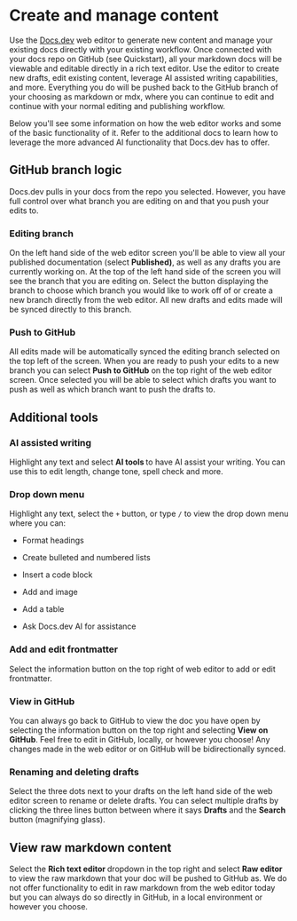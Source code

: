# Create and manage content

Use the [Docs.dev](http://Docs.dev) web editor to generate new content and manage your existing docs directly with your existing workflow. Once connected with your docs repo on GitHub (see Quickstart), all your markdown docs will be viewable and editable directly in a rich text editor. Use the editor to create new drafts, edit existing content, leverage AI assisted writing capabilities, and more. Everything you do will be pushed back to the GitHub branch of your choosing as markdown or mdx, where you can continue to edit and continue with your normal editing and publishing workflow.

Below you'll see some information on how the web editor works and some of the basic functionality of it. Refer to the additional docs to learn how to leverage the more advanced AI functionality that Docs.dev has to offer.

## GitHub branch logic

Docs.dev pulls in your docs from the repo you selected. However, you have full control over what branch you are editing on and that you push your edits to.

### Editing branch

On the left hand side of the web editor screen you'll be able to view all your published documentation (select **Published)**, as well as any drafts you are currently working on. At the top of the left hand side of the screen you will see the branch that you are editing on. Select the button displaying the branch to choose which branch you would like to work off of or create a new branch directly from the web editor. All new drafts and edits made will be synced directly to this branch.

### Push to GitHub

All edits made will be automatically synced the editing branch selected on the top left of the screen. When you are ready to push your edits to a new branch you can select **Push to GitHub** on the top right of the web editor screen. Once selected you will be able to select which drafts you want to push as well as which branch want to push the drafts to.

## Additional tools

### AI assisted writing

Highlight any text and select **AI tools&#x20;**&#x74;o have AI assist your writing. You can use this to edit length, change tone, spell check and more.

### Drop down menu

Highlight any text, select the `+` button, or type `/` to view the drop down menu where you can:

* Format headings

* Create bulleted and numbered lists

* Insert a code block

* Add and image

* Add a table

* Ask Docs.dev AI for assistance

### Add and edit frontmatter

Select the information button on the top right of web editor to add or edit frontmatter.

### View in GitHub

You can always go back to GitHub to view the doc you have open by selecting the information button on the top right and selecting **View on GitHub**. Feel free to edit in GitHub, locally, or however you choose! Any changes made in the web editor or on GitHub will be bidirectionally synced.

### Renaming and deleting drafts

Select the three dots next to your drafts on the left hand side of the web editor screen to rename or delete drafts. You can select multiple drafts by clicking the three lines button between where it says **Drafts** and the **Search** button (magnifying glass).

## View raw markdown content

Select the **Rich text editor&#x20;**&#x64;ropdown in the top right and select **Raw editor** to view the raw markdown that your doc will be pushed to GitHub as. We do not offer functionality to edit in raw markdown from the web editor today but you can always do so directly in GitHub, in a local environment or however you choose.
